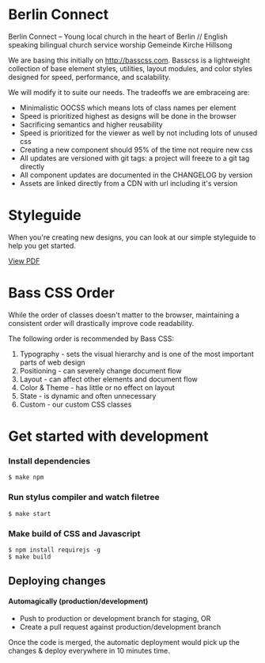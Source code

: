 # Berlin Connect

Berlin Connect &#8211; Young local church in the heart of Berlin // English speaking bilingual church service worship Gemeinde Kirche Hillsong

We are basing this initially on <http://basscss.com>. Basscss is a
lightweight collection of base element styles, utilities, layout
modules, and color styles designed for speed, performance, and
scalability.

We will modify it to suite our needs. The tradeoffs we are embraceing
are:

* Minimalistic OOCSS which means lots of class names per element
* Speed is prioritized highest as designs will be done in the browser
* Sacrificing semantics and higher reusability
* Speed is prioritized for the viewer as well by not including lots of
  unused css
* Creating a new component should 95% of the time not require new css
* All updates are versioned with git tags: a project will freeze to a
  git tag directly
* All component updates are documented in the CHANGELOG by version
* Assets are linked directly from a CDN with url including it's version

# Styleguide

When you're creating new designs, you can look at our simple styleguide to help you get started.

<a href="http://f.cl.ly/items/0t0G1P2I3W0S3e313j0p/styleguide.pdf">View PDF</a>


# Bass CSS Order

While the order of classes doesn't matter to the browser, maintaining a consistent order will drastically improve code readability. 

The following order is recommended by Bass CSS:

1. Typography - sets the visual hierarchy and is one of the most important parts of web design
2. Positioning - can severely change document flow
3. Layout - can affect other elements and document flow
4. Color & Theme - has little or no effect on layout
5. State - is dynamic and often unnecessary
6. Custom - our custom CSS classes


# Get started with development

### Install dependencies

    $ make npm

### Run stylus compiler and watch filetree

    $ make start

### Make build of CSS and Javascript

    $ npm install requirejs -g
    $ make build

## Deploying changes

#### Automagically (production/development)
  * Push to production or development branch for staging, OR
  * Create a pull request against production/development branch

 Once the code is merged, the automatic deployment would pick up the changes & deploy everywhere in 10 minutes time.
